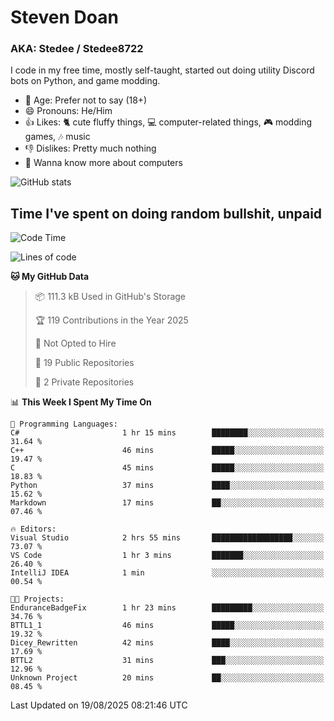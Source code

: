 # Steven Doan
### AKA: Stedee / Stedee8722
I code in my free time, mostly self-taught, started out doing utility Discord bots on Python, and game modding.

- 🤔 Age: Prefer not to say (18+)
- 😄 Pronouns: He/Him
- 👍 Likes: 🐈 cute fluffy things, 💻 computer-related things, 🎮 modding games, 🎶 music
- 👎 Dislikes: Pretty much nothing
- 🥹 Wanna know more about computers

![GitHub stats](https://github-readme-stats-iota-mocha-40.vercel.app/api?username=Stedee8722&show=prs_merged,prs_merged_percentage&show_icons=true&theme=transparent)

## Time I've spent on doing random bullshit, unpaid
<!--START_SECTION:Time I've spent on doing random bullshit, unpaid-->
![Code Time](http://img.shields.io/badge/Code%20Time-308%20hrs%2033%20mins-blue)

![Lines of code](https://img.shields.io/badge/From%20Hello%20World%20I%27ve%20Written-87.2%20thousand%20lines%20of%20code-blue)

**🐱 My GitHub Data** 

> 📦 111.3 kB Used in GitHub's Storage 
 > 
> 🏆 119 Contributions in the Year 2025
 > 
> 🚫 Not Opted to Hire
 > 
> 📜 19 Public Repositories 
 > 
> 🔑 2 Private Repositories 
 > 
📊 **This Week I Spent My Time On** 

```text
💬 Programming Languages: 
C#                       1 hr 15 mins        ████████░░░░░░░░░░░░░░░░░   31.64 % 
C++                      46 mins             █████░░░░░░░░░░░░░░░░░░░░   19.47 % 
C                        45 mins             █████░░░░░░░░░░░░░░░░░░░░   18.83 % 
Python                   37 mins             ████░░░░░░░░░░░░░░░░░░░░░   15.62 % 
Markdown                 17 mins             ██░░░░░░░░░░░░░░░░░░░░░░░   07.46 % 

🔥 Editors: 
Visual Studio            2 hrs 55 mins       ██████████████████░░░░░░░   73.07 % 
VS Code                  1 hr 3 mins         ███████░░░░░░░░░░░░░░░░░░   26.40 % 
IntelliJ IDEA            1 min               ░░░░░░░░░░░░░░░░░░░░░░░░░   00.54 % 

🐱‍💻 Projects: 
EnduranceBadgeFix        1 hr 23 mins        █████████░░░░░░░░░░░░░░░░   34.76 % 
BTTL1_1                  46 mins             █████░░░░░░░░░░░░░░░░░░░░   19.32 % 
Dicey_Rewritten          42 mins             ████░░░░░░░░░░░░░░░░░░░░░   17.69 % 
BTTL2                    31 mins             ███░░░░░░░░░░░░░░░░░░░░░░   12.96 % 
Unknown Project          20 mins             ██░░░░░░░░░░░░░░░░░░░░░░░   08.45 % 
```


 Last Updated on 19/08/2025 08:21:46 UTC
<!--END_SECTION:Time I've spent on doing random bullshit, unpaid-->
